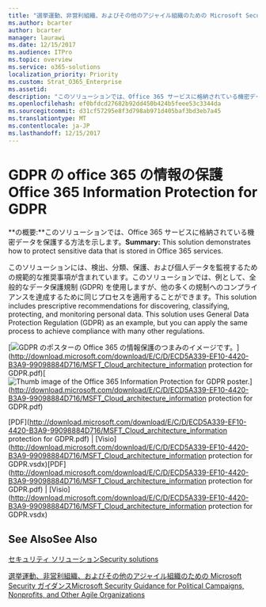 ```yaml
---
title: "選挙運動、非営利組織、およびその他のアジャイル組織のための Microsoft Security ガイダンス"
ms.author: bcarter
author: bcarter
manager: laurawi
ms.date: 12/15/2017
ms.audience: ITPro
ms.topic: overview
ms.service: o365-solutions
localization_priority: Priority
ms.custom: Strat_O365_Enterprise
ms.assetid: 
description: "このソリューションでは、Office 365 サービスに格納されている機密データを保護する方法を示します。"
ms.openlocfilehash: ef0bfdcd27682b92dd450b424b5feee53c3344da
ms.sourcegitcommit: d31cf57295e8f3d798ab971d405baf3bd3eb7a45
ms.translationtype: MT
ms.contentlocale: ja-JP
ms.lasthandoff: 12/15/2017
---
```

# <a name="office-365-information-protection-for-gdpr"></a><span data-ttu-id="8e6be-103">GDPR の office 365 の情報の保護</span><span class="sxs-lookup"><span data-stu-id="8e6be-103">Office 365 Information Protection for GDPR</span></span>

 <span data-ttu-id="8e6be-104">**の概要:**このソリューションでは、Office 365 サービスに格納されている機密データを保護する方法を示します。</span><span class="sxs-lookup"><span data-stu-id="8e6be-104">**Summary:** This solution demonstrates how to protect sensitive data that is stored in Office 365 services.</span></span>
  
<span data-ttu-id="8e6be-p101">このソリューションには、検出、分類、保護、および個人データを監視するための規範的な推奨事項が含まれています。このソリューションでは、例として、全般的なデータ保護規制 (GDPR) を使用しますが、他の多くの規制へのコンプライアンスを達成するために同じプロセスを適用することができます。</span><span class="sxs-lookup"><span data-stu-id="8e6be-p101">This solution includes prescriptive recommendations for discovering, classifying, protecting, and monitoring personal data. This solution uses General Data Protection Regulation (GDPR) as an example, but you can apply the same process to achieve compliance with many other regulations.</span></span>

<span data-ttu-id="8e6be-107">[![GDPR のポスターの Office 365 の情報保護のつまみのイメージです。](images/InfoProtectGDPR_Poster/o365infoprotectforgdpr_thumb.png)](http://download.microsoft.com/download/E/C/D/ECD5A339-EF10-4420-B3A9-99098884D716/MSFT_Cloud_architecture_information protection for GDPR.pdf)</span><span class="sxs-lookup"><span data-stu-id="8e6be-107">[![Thumb image of the Office 365 Information Protection for GDPR poster.](images/InfoProtectGDPR_Poster/o365infoprotectforgdpr_thumb.png)](http://download.microsoft.com/download/E/C/D/ECD5A339-EF10-4420-B3A9-99098884D716/MSFT_Cloud_architecture_information protection for GDPR.pdf)</span></span>
  
<span data-ttu-id="8e6be-108">[PDF](http://download.microsoft.com/download/E/C/D/ECD5A339-EF10-4420-B3A9-99098884D716/MSFT_Cloud_architecture_information protection for GDPR.pdf)  | [Visio](http://download.microsoft.com/download/E/C/D/ECD5A339-EF10-4420-B3A9-99098884D716/MSFT_Cloud_architecture_information protection for GDPR.vsdx)</span><span class="sxs-lookup"><span data-stu-id="8e6be-108">[PDF](http://download.microsoft.com/download/E/C/D/ECD5A339-EF10-4420-B3A9-99098884D716/MSFT_Cloud_architecture_information protection for GDPR.pdf)  | [Visio](http://download.microsoft.com/download/E/C/D/ECD5A339-EF10-4420-B3A9-99098884D716/MSFT_Cloud_architecture_information protection for GDPR.vsdx)</span></span>
  

## <a name="see-also"></a><span data-ttu-id="8e6be-109">See Also</span><span class="sxs-lookup"><span data-stu-id="8e6be-109">See Also</span></span>

[<span data-ttu-id="8e6be-110">セキュリティ ソリューション</span><span class="sxs-lookup"><span data-stu-id="8e6be-110">Security solutions</span></span>](security-solutions.md)
  
[<span data-ttu-id="8e6be-111">選挙運動、非営利組織、およびその他のアジャイル組織のための Microsoft Security ガイダンス</span><span class="sxs-lookup"><span data-stu-id="8e6be-111">Microsoft Security Guidance for Political Campaigns, Nonprofits, and Other Agile Organizations</span></span>](microsoft-security-guidance-for-political-campaigns-nonprofits-and-other-agile-o.md)





